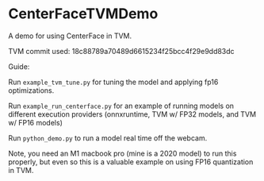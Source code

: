 # CenterFaceTVMDemo
A demo for using CenterFace in TVM.

TVM commit used: 18c88789a70489d6615234f25bcc4f29e9dd83dc

Guide:

Run `example_tvm_tune.py` for tuning the model and applying fp16 optimizations.

Run `example_run_centerface.py` for an example of running models on different execution providers (onnxruntime, TVM w/ FP32 models, and TVM w/ FP16 models)

Run `python_demo.py` to run a model real time off the webcam.

Note, you need an M1 macbook pro (mine is a 2020 model) to run this properly, but even so this is a valuable example on using FP16 quantization in TVM.